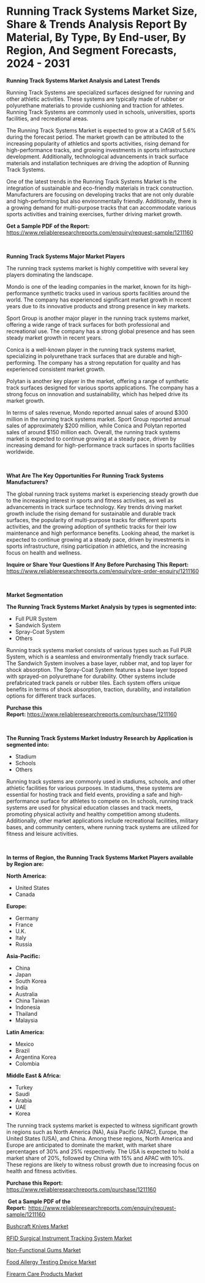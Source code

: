 <p><h1>Running Track Systems Market Size, Share & Trends Analysis Report By Material, By Type, By End-user, By Region, And Segment Forecasts, 2024 - 2031</h1></p><p><strong>Running Track Systems Market Analysis and Latest Trends</strong></p>
<p><p>Running Track Systems are specialized surfaces designed for running and other athletic activities. These systems are typically made of rubber or polyurethane materials to provide cushioning and traction for athletes. Running Track Systems are commonly used in schools, universities, sports facilities, and recreational areas.</p><p>The Running Track Systems Market is expected to grow at a CAGR of 5.6% during the forecast period. The market growth can be attributed to the increasing popularity of athletics and sports activities, rising demand for high-performance tracks, and growing investments in sports infrastructure development. Additionally, technological advancements in track surface materials and installation techniques are driving the adoption of Running Track Systems.</p><p>One of the latest trends in the Running Track Systems Market is the integration of sustainable and eco-friendly materials in track construction. Manufacturers are focusing on developing tracks that are not only durable and high-performing but also environmentally friendly. Additionally, there is a growing demand for multi-purpose tracks that can accommodate various sports activities and training exercises, further driving market growth.</p></p>
<p><strong>Get a Sample PDF of the Report:&nbsp;</strong> <a href="https://www.reliableresearchreports.com/enquiry/request-sample/1211160">https://www.reliableresearchreports.com/enquiry/request-sample/1211160</a></p>
<p>&nbsp;</p>
<p><strong>Running Track Systems Major Market Players</strong></p>
<p><p>The running track systems market is highly competitive with several key players dominating the landscape. </p><p>Mondo is one of the leading companies in the market, known for its high-performance synthetic tracks used in various sports facilities around the world. The company has experienced significant market growth in recent years due to its innovative products and strong presence in key markets.</p><p>Sport Group is another major player in the running track systems market, offering a wide range of track surfaces for both professional and recreational use. The company has a strong global presence and has seen steady market growth in recent years.</p><p>Conica is a well-known player in the running track systems market, specializing in polyurethane track surfaces that are durable and high-performing. The company has a strong reputation for quality and has experienced consistent market growth.</p><p>Polytan is another key player in the market, offering a range of synthetic track surfaces designed for various sports applications. The company has a strong focus on innovation and sustainability, which has helped drive its market growth.</p><p>In terms of sales revenue, Mondo reported annual sales of around $300 million in the running track systems market. Sport Group reported annual sales of approximately $200 million, while Conica and Polytan reported sales of around $150 million each.  Overall, the running track systems market is expected to continue growing at a steady pace, driven by increasing demand for high-performance track surfaces in sports facilities worldwide.</p></p>
<p>&nbsp;</p>
<p><strong>What Are The Key Opportunities For Running Track Systems Manufacturers?</strong></p>
<p><p>The global running track systems market is experiencing steady growth due to the increasing interest in sports and fitness activities, as well as advancements in track surface technology. Key trends driving market growth include the rising demand for sustainable and durable track surfaces, the popularity of multi-purpose tracks for different sports activities, and the growing adoption of synthetic tracks for their low maintenance and high performance benefits. Looking ahead, the market is expected to continue growing at a steady pace, driven by investments in sports infrastructure, rising participation in athletics, and the increasing focus on health and wellness.</p></p>
<p><strong>Inquire or Share Your Questions If Any Before Purchasing This Report:</strong> <a href="https://www.reliableresearchreports.com/enquiry/pre-order-enquiry/1211160">https://www.reliableresearchreports.com/enquiry/pre-order-enquiry/1211160</a></p>
<p>&nbsp;</p>
<p><strong>Market Segmentation</strong></p>
<p><strong>The Running Track Systems Market Analysis by types is segmented into:</strong></p>
<p><ul><li>Full PUR System</li><li>Sandwich System</li><li>Spray-Coat System</li><li>Others</li></ul></p>
<p><p>Running track systems market consists of various types such as Full PUR System, which is a seamless and environmentally friendly track surface. The Sandwich System involves a base layer, rubber mat, and top layer for shock absorption. The Spray-Coat System features a base layer topped with sprayed-on polyurethane for durability. Other systems include prefabricated track panels or rubber tiles. Each system offers unique benefits in terms of shock absorption, traction, durability, and installation options for different track surfaces.</p></p>
<p><strong>Purchase this Report:&nbsp;</strong><a href="https://www.reliableresearchreports.com/purchase/1211160">https://www.reliableresearchreports.com/purchase/1211160</a></p>
<p>&nbsp;</p>
<p><strong>The Running Track Systems Market Industry Research by Application is segmented into:</strong></p>
<p><ul><li>Stadium</li><li>Schools</li><li>Others</li></ul></p>
<p><p>Running track systems are commonly used in stadiums, schools, and other athletic facilities for various purposes. In stadiums, these systems are essential for hosting track and field events, providing a safe and high-performance surface for athletes to compete on. In schools, running track systems are used for physical education classes and track meets, promoting physical activity and healthy competition among students. Additionally, other market applications include recreational facilities, military bases, and community centers, where running track systems are utilized for fitness and leisure activities.</p></p>
<p>&nbsp;</p>
<p><strong>In terms of Region, the Running Track Systems Market Players available by Region are:</strong></p>
<p>
    <p> <strong> North America: </strong>
        <ul>
            <li>United States</li>
            <li>Canada</li>
        </ul>
        </p> 
    <p> <strong> Europe: </strong>
        <ul>
            <li>Germany</li>
            <li>France</li>
            <li>U.K.</li>
            <li>Italy</li>
            <li>Russia</li>
        </ul>
        </p> 
    <p> <strong> Asia-Pacific: </strong>
        <ul>
            <li>China</li>
            <li>Japan</li>
            <li>South Korea</li>
            <li>India</li>
            <li>Australia</li>
            <li>China Taiwan</li>
            <li>Indonesia</li>
            <li>Thailand</li>
            <li>Malaysia</li>
        </ul>
        </p> 
    <p> <strong> Latin America: </strong>
        <ul>
            <li>Mexico</li>
            <li>Brazil</li>
            <li>Argentina Korea</li>
            <li>Colombia</li>
        </ul>
        </p> 
    <p> <strong> Middle East & Africa: </strong>
        <ul>
            <li>Turkey</li>
            <li>Saudi</li>
            <li>Arabia</li>
            <li>UAE</li>
            <li>Korea</li>
        </ul>
    </p>
    </p>
<p><p>The running track systems market is expected to witness significant growth in regions such as North America (NA), Asia Pacific (APAC), Europe, the United States (USA), and China. Among these regions, North America and Europe are anticipated to dominate the market, with market share percentages of 30% and 25% respectively. The USA is expected to hold a market share of 20%, followed by China with 15% and APAC with 10%. These regions are likely to witness robust growth due to increasing focus on health and fitness activities.</p></p>
<p><strong>Purchase this Report: </strong><a href="https://www.reliableresearchreports.com/purchase/1211160">https://www.reliableresearchreports.com/purchase/1211160</a></p>
<p>&nbsp;<strong>Get a Sample PDF of the Report:&nbsp;&nbsp;</strong><a href="https://www.reliableresearchreports.com/enquiry/request-sample/1211160">https://www.reliableresearchreports.com/enquiry/request-sample/1211160</a></p>
<p><strong></strong></p>
<p><p><a href="https://medium.com/@karenglover656/decoding-bushcraft-knives-market-metrics-market-share-trends-and-growth-patterns-b392783727ac">Bushcraft Knives Market</a></p><p><a href="https://medium.com/@karenglover656/rfid-surgical-instrument-tracking-system-market-research-report-its-history-and-forecast-2024-to-29a4df6371b7">RFID Surgical Instrument Tracking System Market</a></p><p><a href="https://github.com/danielneavesallisons03mba/Market-Research-Report-List-1/blob/main/non-functional-gums-market.md">Non-Functional Gums Market</a></p><p><a href="https://github.com/dimitrishawkinswaynenp91rgz/Market-Research-Report-List-1/blob/main/food-allergy-testing-device-market.md">Food Allergy Testing Device Market</a></p><p><a href="https://medium.com/@karenglover656/analyzing-firearm-care-products-market-global-industry-perspective-and-forecast-2024-to-2031-926bc70d8397">Firearm Care Products Market</a></p></p>